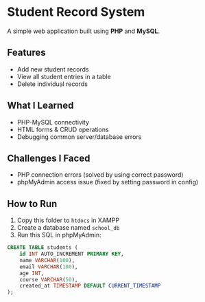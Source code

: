 # Student Record System

A simple web application built using **PHP** and **MySQL**.

##  Features
- Add new student records
- View all student entries in a table
- Delete individual records

## What I Learned
- PHP-MySQL connectivity
- HTML forms & CRUD operations
- Debugging common server/database errors

##  Challenges I Faced
- PHP connection errors (solved by using correct password)
- phpMyAdmin access issue (fixed by setting password in config)

##  How to Run
1. Copy this folder to `htdocs` in XAMPP
2. Create a database named `school_db`
3. Run this SQL in phpMyAdmin:

```sql 
CREATE TABLE students (
    id INT AUTO_INCREMENT PRIMARY KEY,
    name VARCHAR(100),
    email VARCHAR(100),
    age INT,
    course VARCHAR(50),
    created_at TIMESTAMP DEFAULT CURRENT_TIMESTAMP
);

